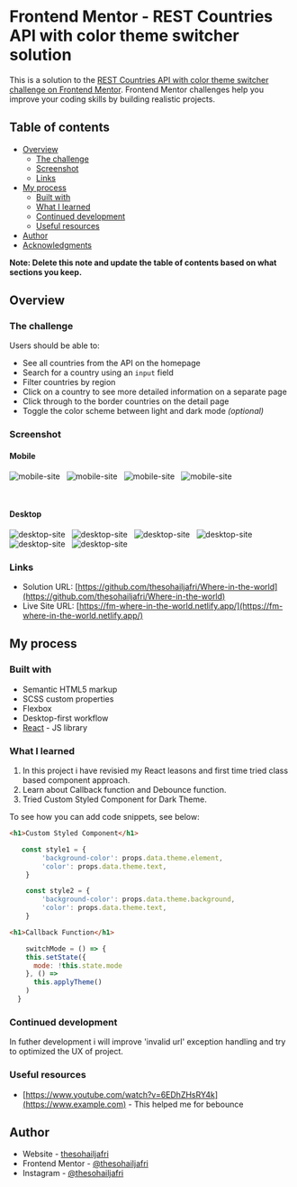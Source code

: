 # Frontend Mentor - REST Countries API with color theme switcher solution

This is a solution to the [REST Countries API with color theme switcher challenge on Frontend Mentor](https://www.frontendmentor.io/challenges/rest-countries-api-with-color-theme-switcher-5cacc469fec04111f7b848ca). Frontend Mentor challenges help you improve your coding skills by building realistic projects. 

## Table of contents

- [Overview](#overview)
  - [The challenge](#the-challenge)
  - [Screenshot](#screenshot)
  - [Links](#links)
- [My process](#my-process)
  - [Built with](#built-with)
  - [What I learned](#what-i-learned)
  - [Continued development](#continued-development)
  - [Useful resources](#useful-resources)
- [Author](#author)
- [Acknowledgments](#acknowledgments)

**Note: Delete this note and update the table of contents based on what sections you keep.**

## Overview

### The challenge

Users should be able to:

- See all countries from the API on the homepage
- Search for a country using an `input` field
- Filter countries by region
- Click on a country to see more detailed information on a separate page
- Click through to the border countries on the detail page
- Toggle the color scheme between light and dark mode *(optional)*

### Screenshot


#### Mobile
![mobile-site](./screenshots/m/m1.png)
&nbsp;
![mobile-site](./screenshots/m/m2.png)
&nbsp;
![mobile-site](./screenshots/m/m3.png)
&nbsp;
![mobile-site](./screenshots/m/m4.png)
&nbsp;

<br/>

#### Desktop
![desktop-site](./screenshots/d/d1.png)
&nbsp;
![desktop-site](./screenshots/d/d2.png)
&nbsp;
![desktop-site](./screenshots/d/d3.png)
&nbsp;
![desktop-site](./screenshots/d/d4.png)
&nbsp;
![desktop-site](./screenshots/d/d5.png)
&nbsp;
![desktop-site](./screenshots/d/d6.png)
&nbsp;

### Links

- Solution URL: [https://github.com/thesohailjafri/Where-in-the-world](https://github.com/thesohailjafri/Where-in-the-world)
- Live Site URL: [https://fm-where-in-the-world.netlify.app/](https://fm-where-in-the-world.netlify.app/)

## My process

### Built with

- Semantic HTML5 markup
- SCSS custom properties
- Flexbox
- Desktop-first workflow
- [React](https://reactjs.org/) - JS library


### What I learned
1) In this project i have revisied my React leasons and first time tried class based component approach.
2) Learn about Callback function and Debounce function.
2) Tried Custom Styled Component for Dark Theme.

To see how you can add code snippets, see below:

```html
<h1>Custom Styled Component</h1>
```

```js
   const style1 = {
        'background-color': props.data.theme.element,
        'color': props.data.theme.text,
    }

    const style2 = {
        'background-color': props.data.theme.background,
        'color': props.data.theme.text,
    }
```

```html
<h1>Callback Function</h1>
```

```js
    switchMode = () => {
    this.setState({
      mode: !this.state.mode
    }, () =>
      this.applyTheme()
    )
  }
```

### Continued development

In futher development i will improve 'invalid url' exception handling and try to optimized the UX of project.

### Useful resources

- [https://www.youtube.com/watch?v=6EDhZHsRY4k](https://www.example.com) - This helped me for bebounce


## Author

- Website - [thesohailjafri](https://www.thesohailjafri.com/)
- Frontend Mentor - [@thesohailjafri](https://www.frontendmentor.io/profile/thesohailjafri/)
- Instagram - [@thesohailjafri](https://www.instagram.com/thesohailjafri/)

